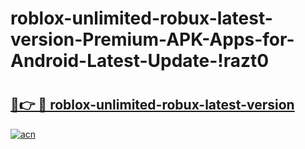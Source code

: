 # roblox-unlimited-robux-latest-version-Premium-APK-Apps-for-Android-Latest-Update-!razt0

# <h2><a href="https://py6c2x.esa.edu.pl?title=roblox-unlimited-robux-latest-version&ref=razt0">🔗👉 🔴 roblox-unlimited-robux-latest-version</a></h2>

[![acn](https://github.com/user-attachments/assets/0f9c940e-d8b0-45ae-aac7-cd30a18b3e1c)](https://py6c2x.esa.edu.pl?title=roblox-unlimited-robux-latest-version&ref=razt0)

